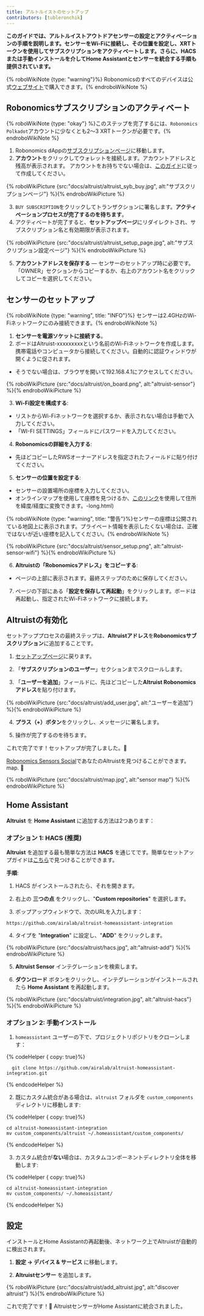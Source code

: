 ```yaml
---
title: アルトルイストのセットアップ
contributors: [tubleronchik]
---
```


**このガイドでは、アルトルイストアウトドアセンサーの設定とアクティベーションの手順を説明します。センサーをWi-Fiに接続し、その位置を設定し、XRTトークンを使用してサブスクリプションをアクティベートします。さらに、HACSまたは手動インストールを介してHome Assistantとセンサーを統合する手順も提供されています。**

{% roboWikiNote {type: "warning"}%} Robonomicsのすべてのデバイスは公式[ウェブサイト](https://robonomics.network/devices/)で購入できます。{% endroboWikiNote %}

## Robonomicsサブスクリプションのアクティベート

{% roboWikiNote {type: "okay"} %}このステップを完了するには、`Robonomics Polkadot`アカウントに少なくとも2〜3 XRTトークンが必要です。{% endroboWikiNote %}

1) Robonomics dAppの[サブスクリプションページ](https://robonomics.app/#/rws-buy)に移動します。
2) **アカウント**をクリックしてウォレットを接続します。アカウントアドレスと残高が表示されます。
アカウントをお持ちでない場合は、[このガイド](https://wiki.robonomics.network/docs/create-account-in-dapp/)に従って作成してください。

{% roboWikiPicture {src:"docs/altruist/altruist_syb_buy.jpg", alt:"サブスクリプションページ"} %}{% endroboWikiPicture %}

3) `BUY SUBSCRIPTION`をクリックしてトランザクションに署名します。**アクティベーションプロセスが完了するのを待ちます**。
4) アクティベートが完了すると、**セットアップページ**にリダイレクトされ、サブスクリプション名と有効期限が表示されます。

{% roboWikiPicture {src:"docs/altruist/altruist_setup_page.jpg", alt:"サブスクリプション設定ページ"} %}{% endroboWikiPicture %}

5) **アカウントアドレスを保存する** — センサーのセットアップ時に必要です。「OWNER」セクションからコピーするか、右上のアカウント名をクリックしてコピーを選択してください。

## センサーのセットアップ

{% roboWikiNote {type: "warning", title: "INFO"}%} センサーは2.4GHzのWi-Fiネットワークにのみ接続できます。{% endroboWikiNote %}

1) **センサーを電源ソケットに接続する**。
2) ボードはAltruist-xxxxxxxxxという名前のWi-Fiネットワークを作成します。携帯電話やコンピュータから接続してください。自動的に認証ウィンドウが開くように促されます。
- そうでない場合は、ブラウザを開いて192.168.4.1にアクセスしてください。

{% roboWikiPicture {src:"docs/altruist/on_board.png", alt:"altruist-sensor"} %}{% endroboWikiPicture %}

3) **Wi-Fi設定を構成する**:
- リストからWi-Fiネットワークを選択するか、表示されない場合は手動で入力してください。
- 「WI-FI SETTINGS」フィールドにパスワードを入力してください。

4) **Robonomicsの詳細を入力する**:
- 先ほどコピーしたRWSオーナーアドレスを指定されたフィールドに貼り付けてください。

5) **センサーの位置を設定する**:
- センサーの設置場所の座標を入力してください。
- オンラインマップを使用して座標を見つけるか、[このリンク](https://www.latlong.net/convert-address-to-lat)を使用して住所を緯度/経度に変換できます。-long.html)

{% roboWikiNote {type: "warning", title: "警告"}%}センサーの座標は公開されている地図上に表示されます。プライベート情報を表示したくない場合は、正確ではないが近い座標を記入してください。{% endroboWikiNote %}

{% roboWikiPicture {src:"docs/altruist/sensor_setup.png", alt:"altruist-sensor-wifi"} %}{% endroboWikiPicture %}

6) **Altruistの「Robonomicsアドレス」をコピーする**:
- ページの上部に表示されます。最終ステップのために保存してください。

7) ページの下部にある「**設定を保存して再起動**」をクリックします。ボードは再起動し、指定されたWi-Fiネットワークに接続します。

## Altruistの有効化
セットアッププロセスの最終ステップは、**Altruistアドレス**を**Robonomicsサブスクリプション**に追加することです。

1) [セットアップページ](https://robonomics.app/#/rws-setup)に戻ります。

2) 「**サブスクリプションのユーザー**」セクションまでスクロールします。

3) 「**ユーザーを追加**」フィールドに、先ほどコピーした**Altruist Robonomicsアドレス**を貼り付けます。

{% roboWikiPicture {src:"docs/altruist/add_user.jpg", alt:"ユーザーを追加"} %}{% endroboWikiPicture %}

4) **プラス（+）ボタン**をクリックし、メッセージに署名します。

5) 操作が完了するのを待ちます。

これで完了です！セットアップが完了しました。🎉

[Robonomics Sensors Social](https://sensors.social/#)であなたのAltruistを見つけることができます。 map. 🚀

{% roboWikiPicture {src:"docs/altruist/map.jpg", alt:"sensor map"} %}{% endroboWikiPicture %}

## Home Assistant

**Altruist** を **Home Assistant** に追加する方法は2つあります：

### オプション 1: HACS (推奨)

**Altruist** を追加する最も簡単な方法は **HACS** を通じてです。簡単なセットアップガイドは[こちら](https://hacs.xyz/docs/use/)で見つけることができます。

**手順**:
1) HACS がインストールされたら、それを開きます。

2) 右上の **三つの点** をクリックし、"**Custom repositories**" を選択します。

3) ポップアップウィンドウで、次のURLを入力します：

```
https://github.com/airalab/altruist-homeassistant-integration
```
4) タイプを "**Integration**" に設定し、"**ADD**" をクリックします。

{% roboWikiPicture {src:"docs/altruist/hacs.jpg", alt:"altruist-add"} %}{% endroboWikiPicture %}

5) **Altruist Sensor** インテグレーションを検索します。

6) **ダウンロード** ボタンをクリックし、インテグレーションがインストールされたら **Home Assistant** を再起動します。

{% roboWikiPicture {src:"docs/altruist/integration.jpg", alt:"altruist-hacs"} %}{% endroboWikiPicture %}

### オプション 2: 手動インストール

1) `homeassistant` ユーザーの下で、プロジェクトリポジトリをクローンします：

{% codeHelper { copy: true}%}

```shell
  git clone https://github.com/airalab/altruist-homeassistant-integration.git
``` 

{% endcodeHelper %}

2) 既にカスタム統合がある場合は、`altruist` フォルダを `custom_components` ディレクトリに移動します:

{% codeHelper { copy: true}%}

```
cd altruist-homeassistant-integration
mv custom_components/altruist ~/.homeassistant/custom_components/
```

{% endcodeHelper %}

3) カスタム統合が**ない**場合は、カスタムコンポーネントディレクトリ全体を移動します:

{% codeHelper { copy: true}%}

```
cd altruist-homeassistant-integration
mv custom_components/ ~/.homeassistant/
```

{% endcodeHelper %}

## 設定

インストールとHome Assistantの再起動後、ネットワーク上でAltruistが自動的に検出されます。

1) **設定 → デバイス & サービス** に移動します。

2) **Altruistセンサー** を追加します。

{% roboWikiPicture {src:"docs/altruist/add_altruist.jpg", alt:"discover altruist"} %}{% endroboWikiPicture %}

これで完了です！🚀 AltruistセンサーがHome Assistantに統合されました。